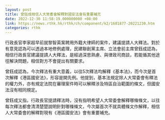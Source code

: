 ```yaml
---
layout: post
title: 曾鈺成相信人大常委會解釋對國安法會有重要補充
date: 2022-12-30 11:58:19.000000000 +08:00
link: https://news.rthk.hk/rthk/ch/component/k2/1681877-20221230.htm
categories: rthk
---
```


行政長官李家超早前就黎智英案聘用外籍大律師的案件，建議提請人大釋法。對於有意見認為可以透過本地修例處理，民建聯創黨主席、立法會前主席曾鈺成認為，相信行政長官建議提請人大釋法，是經過深思熟慮、與律政司商談，若能循其他途徑解決問題，相信對方不會提出有關要求。

曾鈺成認為，今次釋法有重大意義，以往5次釋法均解釋《基本法》，而今次是首次解釋《港區國安法》，形容是開先例。他提到，基本法規定除人大常委會有釋法的權力外，亦有規定法院在審理案件時可以解釋涉及特區自治範圍的條文，但國安法沒有相同規定。

曾鈺成又指，行政長官提請釋法時，沒有指明希望人大常委會解釋哪條條文，以往每次釋法都會清清楚楚說明針對哪條條文，今次屬首次不就具體條文作解釋，相信人大常委會的解釋對現有《港區國安法》會有重要補充。
